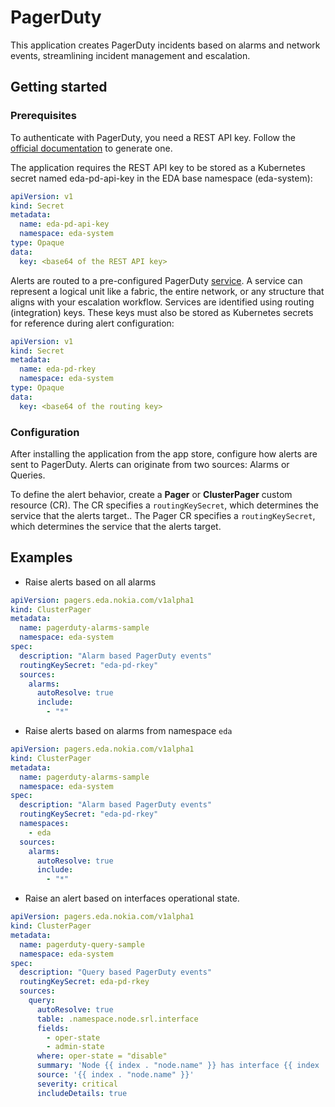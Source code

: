 # PagerDuty

This application creates PagerDuty incidents based on alarms and network events, streamlining incident management and escalation.

## Getting started

### Prerequisites

To authenticate with PagerDuty, you need a REST API key. Follow the [official documentation](https://support.pagerduty.com/main/docs/api-access-keys#section-generating-a-general-access-rest-api-key) to generate one.

The application requires the REST API key to be stored as a Kubernetes secret named eda-pd-api-key in the EDA base namespace (eda-system):

```yaml
apiVersion: v1
kind: Secret
metadata:
  name: eda-pd-api-key
  namespace: eda-system
type: Opaque
data:
  key: <base64 of the REST API key>
```

Alerts are routed to a pre-configured PagerDuty [service](https://support.pagerduty.com/main/docs/services-and-integrations#section-events-API-v2). A service can represent a logical unit like a fabric, the entire network, or any structure that aligns with your escalation workflow.
Services are identified using routing (integration) keys. These keys must also be stored as Kubernetes secrets for reference during alert configuration:

```yaml
apiVersion: v1
kind: Secret
metadata:
  name: eda-pd-rkey
  namespace: eda-system
type: Opaque
data:
  key: <base64 of the routing key>
```

### Configuration

After installing the application from the app store, configure how alerts are sent to PagerDuty. Alerts can originate from two sources: Alarms or Queries.

To define the alert behavior, create a **Pager** or **ClusterPager** custom resource (CR). The CR specifies a `routingKeySecret`, which determines the service that the alerts target.. The Pager CR specifies a `routingKeySecret`, which determines the service that the alerts target.

## Examples

- Raise alerts based on all alarms

```yaml
apiVersion: pagers.eda.nokia.com/v1alpha1
kind: ClusterPager
metadata:
  name: pagerduty-alarms-sample
  namespace: eda-system
spec:
  description: "Alarm based PagerDuty events"
  routingKeySecret: "eda-pd-rkey"
  sources:
    alarms:
      autoResolve: true
      include:
        - "*"
```

- Raise alerts based on alarms from namespace `eda`

```yaml
apiVersion: pagers.eda.nokia.com/v1alpha1
kind: ClusterPager
metadata:
  name: pagerduty-alarms-sample
  namespace: eda-system
spec:
  description: "Alarm based PagerDuty events"
  routingKeySecret: "eda-pd-rkey"
  namespaces:
    - eda
  sources:
    alarms:
      autoResolve: true
      include:
        - "*"
```

- Raise an alert based on interfaces operational state.

```yaml
apiVersion: pagers.eda.nokia.com/v1alpha1
kind: ClusterPager
metadata:
  name: pagerduty-query-sample
  namespace: eda-system
spec:
  description: "Query based PagerDuty events"
  routingKeySecret: eda-pd-rkey
  sources:
    query:
      autoResolve: true
      table: .namespace.node.srl.interface
      fields:
        - oper-state
        - admin-state
      where: oper-state = "disable"
      summary: 'Node {{ index . "node.name" }} has interface {{ index . "interface.name" }} oper-state {{ index . "oper-state" }} and admin-state {{ index . "admin-state" }}'
      source: '{{ index . "node.name" }}'
      severity: critical
      includeDetails: true
```

